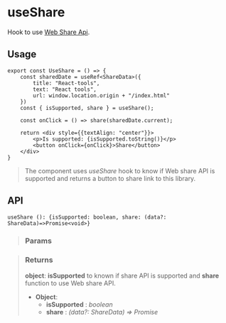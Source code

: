 # useShare
Hook to use [Web Share Api](https://developer.mozilla.org/en-US/docs/Web/API/Web_Share_API).

## Usage

```tsx
export const UseShare = () => {
	const sharedDate = useRef<ShareData>({
		title: "React-tools",
		text: "React tools",
		url: window.location.origin + "/index.html"
	})
	const { isSupported, share } = useShare();

	const onClick = () => share(sharedDate.current);

	return <div style={{textAlign: "center"}}>
		<p>Is supported: {isSupported.toString()}</p>
		<button onClick={onClick}>Share</button>
	</div>
}
```

> The component uses _useShare_ hook to know if Web share API is supported and returns a button to share link to this library.


## API

```tsx
useShare (): {isSupported: boolean, share: (data?: ShareData)=>Promise<void>} 
```

> ### Params
>
>
>

> ### Returns
>
> __object__: __isSupported__ to known if share API is supported and __share__ function to use Web share API.
> - __Object__:  
>     - __isSupported__ : _boolean_  
>     - __share__ : _(data?: ShareData) => Promise<void>_  
>